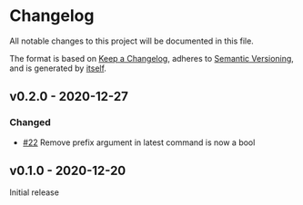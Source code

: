 # Changelog
All notable changes to this project will be documented in this file.

The format is based on [Keep a Changelog](https://keepachangelog.com/en/1.0.0/),
adheres to [Semantic Versioning](https://semver.org/spec/v2.0.0.html),
and is generated by [itself](https://github.com/miniscruff/changie).


## v0.2.0 - 2020-12-27

### Changed
* [#22](https://github.com/miniscruff/changie/issues/22) Remove prefix argument in latest command is now a bool

## v0.1.0 - 2020-12-20
Initial release
